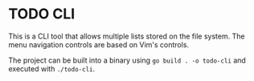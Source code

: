 # TODO CLI

This is a CLI tool that allows multiple lists stored on the file system. The
menu navigation controls are based on Vim's controls. 

The project can be built into a binary using `go build . -o todo-cli` and 
executed with `./todo-cli`.
